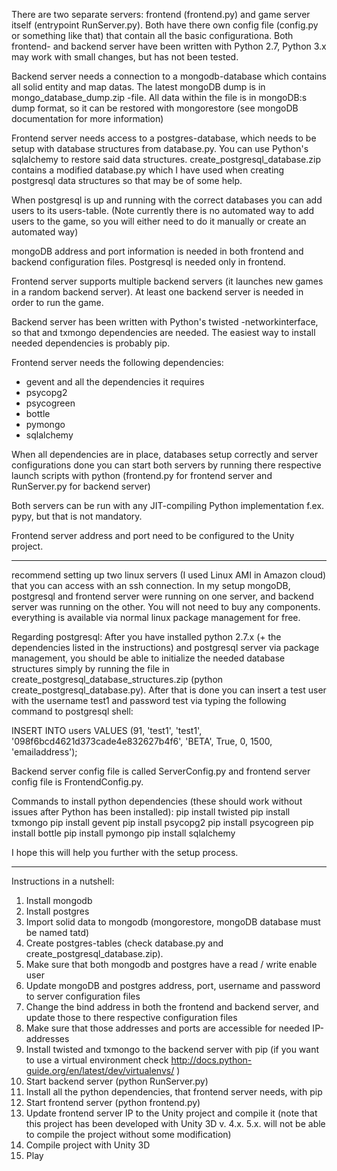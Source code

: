 There are two separate servers: frontend (frontend.py) and game server itself (entrypoint RunServer.py). Both have there own config file (config.py or something like that) that contain all the basic configurationa. Both frontend- and backend server have been written with Python 2.7, Python 3.x may work with small changes, but has not been tested.

Backend server needs a connection to a mongodb-database which contains all solid entity and map datas. The latest mongoDB dump is in mongo_database_dump.zip -file. All data within the file is in mongoDB:s dump format, so it can be restored with mongorestore (see mongoDB documentation for more information)

Frontend server needs access to a postgres-database, which needs to be setup with database structures from database.py. You can use Python's sqlalchemy to restore said data structures. create_postgresql_database.zip contains a modified database.py which I have used when creating postgresql data structures so that may be of some help.
 
When postgresql is up and running with the correct databases you can add users to its users-table. (Note currently there is no automated way to add users to the game, so you will either need to do it manually or create an automated way)
 
mongoDB address and port information is needed in both frontend and backend configuration files. Postgresql is needed only in frontend. 

Frontend server supports multiple backend servers (it launches new games in a random backend server). At least one backend server is needed in order to run the game.
 
Backend server has been written with Python's twisted -networkinterface, so that and txmongo dependencies are needed. The easiest way to install needed dependencies is probably pip.

Frontend server needs the following dependencies:
- gevent and all the dependencies it requires
- psycopg2
- psycogreen
- bottle
- pymongo
- sqlalchemy
 
When all dependencies are in place, databases setup correctly and server configurations done you can start both servers by running there respective launch scripts with python (frontend.py for frontend server and RunServer.py for backend server)
 
Both servers can be run with any JIT-compiling Python implementation f.ex. pypy, but that is not mandatory. 

Frontend server address and port need to be configured to the Unity project.




_____________________________________
recommend setting up two linux servers (I used Linux AMI in Amazon cloud) that you can access with an ssh connection. In my setup mongoDB, postgresql and frontend server were running on one server, and backend server was running on the other. You will not need to buy any components. everything is available via normal linux package management for free. 

Regarding postgresql:
After you have installed python 2.7.x (+ the dependencies listed in the instructions) and postgresql server via package management, you should be able to initialize the needed database structures simply by running the file in create_postgresql_database_structures.zip (python create_postgresql_database.py). After that is done you can insert a test user with the username test1 and password test via typing the following command to postgresql shell: 

INSERT INTO users VALUES (91, 'test1', 'test1', '098f6bcd4621d373cade4e832627b4f6', 'BETA', True, 0, 1500, 'emailaddress'); 

Backend server config file is called ServerConfig.py and frontend server config file is FrontendConfig.py.

Commands to install python dependencies (these should work without issues after Python has been installed):
pip install twisted
pip install txmongo
pip install gevent
pip install psycopg2
pip install psycogreen
pip install bottle
pip install pymongo
pip install sqlalchemy

I hope this will help you further with the setup process. 
____________________________________________________________________________

Instructions in a nutshell:
1) Install mongodb
2) Install postgres
3) Import solid data to mongodb (mongorestore, mongoDB database must be named tatd)
4) Create postgres-tables (check database.py and create_postgresql_database.zip).
5) Make sure that both mongodb and postgres have a read / write enable user
6) Update mongoDB and postgres address, port, username and password to server configuration files
7) Change the bind address in both the frontend and backend server, and update those to there respective configuration files
8) Make sure that those addresses and ports are accessible for needed IP-addresses
9) Install twisted and txmongo to the backend server with pip (if you want to use a virtual environment check http://docs.python-guide.org/en/latest/dev/virtualenvs/ )
10) Start backend server (python RunServer.py)
11) Install all the python dependencies, that frontend server needs, with pip
12) Start frontend server (python frontend.py)
13) Update frontend server IP to the Unity project and compile it (note that this project has been developed with Unity 3D v. 4.x. 5.x. will not be able to compile the project without some modification)
14) Compile project with Unity 3D
15) Play
